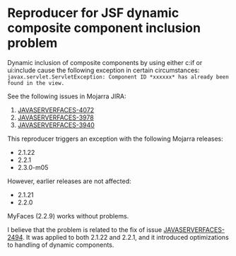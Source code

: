 # Reproducer for JSF dynamic composite component inclusion problem

Dynamic inclusion of composite components by using either c:if or ui:include cause the following exception in
certain circumstances:
`javax.servlet.ServletException: Component ID *xxxxxx* has already been found in the view.`

See the following issues in Mojarra JIRA:

1. [JAVASERVERFACES-4072](https://java.net/jira/browse/JAVASERVERFACES-4072)
2. [JAVASERVERFACES-3978](https://java.net/jira/browse/JAVASERVERFACES-3978)
3. [JAVASERVERFACES-3940](https://java.net/jira/browse/JAVASERVERFACES-3940)

This reproducer triggers an exception with the following Mojarra releases:

* 2.1.22
* 2.2.1
* 2.3.0-m05

However, earlier releases are not affected:

* 2.1.21
* 2.2.0

MyFaces (2.2.9) works without problems.

I believe that the problem is related to the fix of issue
[JAVASERVERFACES-2494](https://java.net/jira/browse/JAVASERVERFACES-2494).
It was applied to both 2.1.22 and 2.2.1, and it introduced optimizations to handling of dynamic components.
